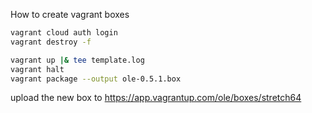 How to create vagrant boxes

```sh
vagrant cloud auth login
vagrant destroy -f

vagrant up |& tee template.log
vagrant halt
vagrant package --output ole-0.5.1.box
```

upload the new box to https://app.vagrantup.com/ole/boxes/stretch64
